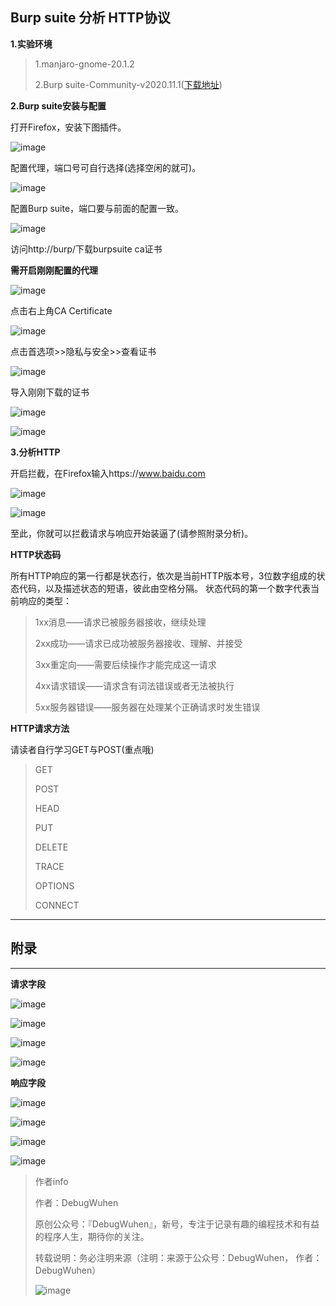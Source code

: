 ## Burp suite 分析 HTTP协议

**1.实验环境**
>1.manjaro-gnome-20.1.2
>
>2.Burp suite-Community-v2020.11.1([下载地址](https://portswigger.net/burp/communitydownload))

**2.Burp suite安装与配置**


打开Firefox，安装下图插件。

![image](https://user-images.githubusercontent.com/48900845/112759866-82f2b300-9027-11eb-9109-22406fbc436e.png)

配置代理，端口号可自行选择(选择空闲的就可)。

![image](https://user-images.githubusercontent.com/48900845/112759873-8a19c100-9027-11eb-8f61-d61f5a0778b5.png)

配置Burp suite，端口要与前面的配置一致。

![image](https://user-images.githubusercontent.com/48900845/112759882-9140cf00-9027-11eb-8472-c7fef4263608.png)

访问http://burp/下载burpsuite ca证书

**需开启刚刚配置的代理**

![image](https://user-images.githubusercontent.com/48900845/112759892-9e5dbe00-9027-11eb-8a0f-c379cd70e536.png)

点击右上角CA Certificate

![image](https://user-images.githubusercontent.com/48900845/112759900-a9185300-9027-11eb-84f7-d4e9cccddb1f.png)

点击首选项>>隐私与安全>>查看证书

![image](https://user-images.githubusercontent.com/48900845/112759905-b03f6100-9027-11eb-9bac-3b4bb02cafeb.png)

导入刚刚下载的证书

![image](https://user-images.githubusercontent.com/48900845/112759913-b7666f00-9027-11eb-8be9-83c3d153a4e2.png)

![image](https://user-images.githubusercontent.com/48900845/112759926-bf261380-9027-11eb-8e86-9d97e53a5bc2.png)


**3.分析HTTP**

开启拦截，在Firefox输入https://www.baidu.com

![image](https://user-images.githubusercontent.com/48900845/112759937-ce0cc600-9027-11eb-9473-226d66de8df3.png)

![image](https://user-images.githubusercontent.com/48900845/112759941-d238e380-9027-11eb-921d-f72ea0a2dbc1.png)


至此，你就可以拦截请求与响应开始装逼了(请参照附录分析)。

**HTTP状态码**

所有HTTP响应的第一行都是状态行，依次是当前HTTP版本号，3位数字组成的状态代码，以及描述状态的短语，彼此由空格分隔。
状态代码的第一个数字代表当前响应的类型：

>1xx消息——请求已被服务器接收，继续处理
>
>2xx成功——请求已成功被服务器接收、理解、并接受
>
>3xx重定向——需要后续操作才能完成这一请求
>
>4xx请求错误——请求含有词法错误或者无法被执行
>
>5xx服务器错误——服务器在处理某个正确请求时发生错误

**HTTP请求方法**

请读者自行学习GET与POST(重点哦)

>GET
>
>POST
>
>HEAD
>
>PUT
>
>DELETE
>
>TRACE
>
>OPTIONS
>
>CONNECT

****
## 附录
****


**请求字段**

![image](https://user-images.githubusercontent.com/48900845/112759982-fa284700-9027-11eb-8e78-6f9da87f48b3.png)

![image](https://user-images.githubusercontent.com/48900845/112759985-fe546480-9027-11eb-8d9b-3c7f7c17250c.png)

![image](https://user-images.githubusercontent.com/48900845/112760006-0dd3ad80-9028-11eb-946f-9ce5f27cda59.png)

![image](https://user-images.githubusercontent.com/48900845/112759992-044a4580-9028-11eb-80b1-28aad9ba0f86.png)



**响应字段**

![image](https://user-images.githubusercontent.com/48900845/112760052-35c31100-9028-11eb-9cd9-c44dcad3b507.png)

![image](https://user-images.githubusercontent.com/48900845/112760057-3b205b80-9028-11eb-8ba3-0921f90df43c.png)

![image](https://user-images.githubusercontent.com/48900845/112760067-407da600-9028-11eb-9702-6c8f964dd914.png)

![image](https://user-images.githubusercontent.com/48900845/112760071-46738700-9028-11eb-9dad-a223d2f45c3d.png)




>作者info
>
>作者：DebugWuhen
>
>原创公众号：『DebugWuhen』，新号，专注于记录有趣的编程技术和有益的程序人生，期待你的关注。
>
>转载说明：务必注明来源（注明：来源于公众号：DebugWuhen， 作者：DebugWuhen）
>
>![image](https://user-images.githubusercontent.com/48900845/112752163-3b0e6480-9004-11eb-899d-66ddef749c2b.png)
